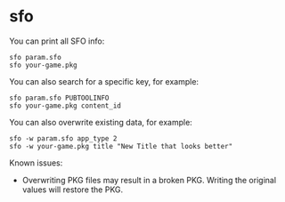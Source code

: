 # sfo

You can print all SFO info:

    sfo param.sfo
    sfo your-game.pkg

You can also search for a specific key, for example:

    sfo param.sfo PUBTOOLINFO
    sfo your-game.pkg content_id

You can also overwrite existing data, for example:

    sfo -w param.sfo app_type 2
    sfo -w your-game.pkg title "New Title that looks better"
    
Known issues:
- Overwriting PKG files may result in a broken PKG. Writing the original values will restore the PKG.
